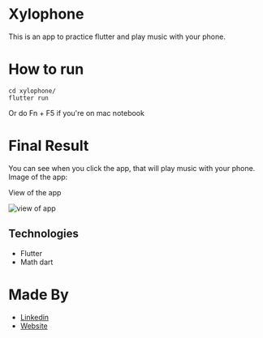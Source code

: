 # Xylophone

This is an app to practice flutter and play music with your phone.

# How to run

```shell
cd xylophone/
flutter run

```

Or do Fn + F5 if you're on mac notebook

# Final Result

You can see when you click the app, that will play music with your phone. Image of the app:

View of the app

![view of app](images/app-view.png)

## Technologies

- Flutter
- Math dart

# Made By

- [Linkedin](https://br.linkedin.com/in/larissa-varj%C3%A3o-152932b8)
- [Website](http://larissavarjao.com/)
